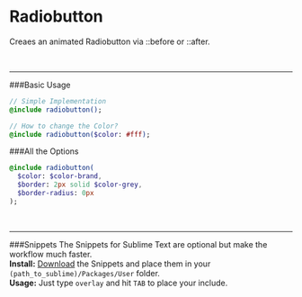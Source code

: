# Radiobutton
Creaes an animated Radiobutton via ::before or ::after.<br>

<br><hr>
###Basic Usage

```sass
// Simple Implementation
@include radiobutton();

// How to change the Color?
@include radiobutton($color: #fff);
```

###All the Options

```sass
@include radiobutton(
  $color: $color-brand,
  $border: 2px solid $color-grey,
  $border-radius: 0px
); 
```


<br><hr>
###Snippets
The Snippets for Sublime Text are optional but make the workflow much faster. <br>
**Install:** [Download](https://dl.dropboxusercontent.com/u/7534528/HFC/Relay/snippets.zip) the Snippets and place them in your `(path_to_sublime)/Packages/User` folder.<br>
**Usage:** Just type `overlay` and hit `TAB` to place your include.